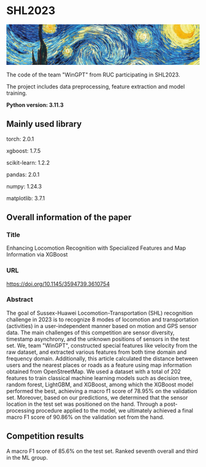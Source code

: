 # SHL2023
![](https://github.com/Therebe123/SHL2023/blob/main/cover.jpg)

The code of the team "WinGPT" from RUC participating in SHL2023.   

The project includes data preprocessing, feature extraction and model training.

**Python version: 3.11.3**

## Mainly used library
torch: 2.0.1

xgboost: 1.7.5

scikit-learn: 1.2.2

pandas: 2.0.1

numpy: 1.24.3

matplotlib: 3.7.1

## Overall information of the paper
### Title
Enhancing Locomotion Recognition with Specialized Features and Map Information via XGBoost

### URL
https://doi.org/10.1145/3594739.3610754

### Abstract
The goal of Sussex-Huawei Locomotion-Transportation (SHL) recognition challenge in 2023 is to recognize 8 modes of locomotion and transportation (activities) in a user-independent manner based on motion and GPS sensor data. The main challenges of this competition are sensor diversity, timestamp asynchrony, and the unknown positions of sensors in the test set. We, team "WinGPT", constructed special features like velocity from the raw dataset, and extracted various features from both time domain and frequency domain. Additionally, this article calculated the distance between users and the nearest places or roads as a feature using map information obtained from OpenStreetMap. We used a dataset with a total of 202 features to train classical machine learning models such as decision tree, random forest, LightGBM, and XGBoost, among which the XGBoost model performed the best, achieving a macro f1 score of 78.95% on the validation set. Moreover, based on our predictions, we determined that the sensor location in the test set was positioned on the hand. Through a post-processing procedure applied to the model, we ultimately achieved a final macro F1 score of 90.86% on the validation set from the hand.

## Competition results
A macro F1 score of 85.6% on the test set. 
Ranked seventh overall and third in the ML group.
